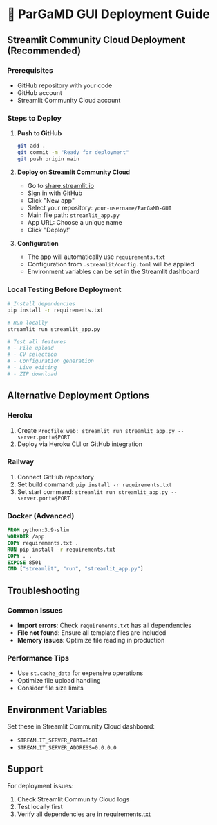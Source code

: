 # 🚀 ParGaMD GUI Deployment Guide

## Streamlit Community Cloud Deployment (Recommended)

### Prerequisites
- GitHub repository with your code
- GitHub account
- Streamlit Community Cloud account

### Steps to Deploy

1. **Push to GitHub**
   ```bash
   git add .
   git commit -m "Ready for deployment"
   git push origin main
   ```

2. **Deploy on Streamlit Community Cloud**
   - Go to [share.streamlit.io](https://share.streamlit.io)
   - Sign in with GitHub
   - Click "New app"
   - Select your repository: `your-username/ParGaMD-GUI`
   - Main file path: `streamlit_app.py`
   - App URL: Choose a unique name
   - Click "Deploy!"

3. **Configuration**
   - The app will automatically use `requirements.txt`
   - Configuration from `.streamlit/config.toml` will be applied
   - Environment variables can be set in the Streamlit dashboard

### Local Testing Before Deployment

```bash
# Install dependencies
pip install -r requirements.txt

# Run locally
streamlit run streamlit_app.py

# Test all features
# - File upload
# - CV selection
# - Configuration generation
# - Live editing
# - ZIP download
```

## Alternative Deployment Options

### Heroku
1. Create `Procfile`: `web: streamlit run streamlit_app.py --server.port=$PORT`
2. Deploy via Heroku CLI or GitHub integration

### Railway
1. Connect GitHub repository
2. Set build command: `pip install -r requirements.txt`
3. Set start command: `streamlit run streamlit_app.py --server.port=$PORT`

### Docker (Advanced)
```dockerfile
FROM python:3.9-slim
WORKDIR /app
COPY requirements.txt .
RUN pip install -r requirements.txt
COPY . .
EXPOSE 8501
CMD ["streamlit", "run", "streamlit_app.py"]
```

## Troubleshooting

### Common Issues
- **Import errors**: Check `requirements.txt` has all dependencies
- **File not found**: Ensure all template files are included
- **Memory issues**: Optimize file reading in production

### Performance Tips
- Use `st.cache_data` for expensive operations
- Optimize file upload handling
- Consider file size limits

## Environment Variables

Set these in Streamlit Community Cloud dashboard:
- `STREAMLIT_SERVER_PORT=8501`
- `STREAMLIT_SERVER_ADDRESS=0.0.0.0`

## Support

For deployment issues:
1. Check Streamlit Community Cloud logs
2. Test locally first
3. Verify all dependencies are in requirements.txt

